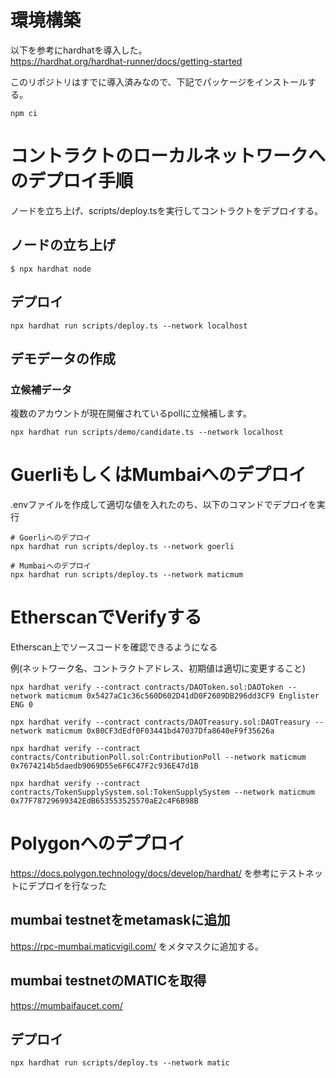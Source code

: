 # 環境構築
以下を参考にhardhatを導入した。  
https://hardhat.org/hardhat-runner/docs/getting-started

このリポジトリはすでに導入済みなので、下記でパッケージをインストールする。
```
npm ci
```

# コントラクトのローカルネットワークへのデプロイ手順
ノードを立ち上げ、scripts/deploy.tsを実行してコントラクトをデプロイする。

## ノードの立ち上げ

```
$ npx hardhat node
```

## デプロイ

```
npx hardhat run scripts/deploy.ts --network localhost
```

## デモデータの作成
### 立候補データ
複数のアカウントが現在開催されているpollに立候補します。

```
npx hardhat run scripts/demo/candidate.ts --network localhost
```

# GuerliもしくはMumbaiへのデプロイ
.envファイルを作成して適切な値を入れたのち、以下のコマンドでデプロイを実行

```
# Goerliへのデプロイ
npx hardhat run scripts/deploy.ts --network goerli 

# Mumbaiへのデプロイ
npx hardhat run scripts/deploy.ts --network maticmum
```
# EtherscanでVerifyする
Etherscan上でソースコードを確認できるようになる

例(ネットワーク名、コントラクトアドレス、初期値は適切に変更すること)
```
npx hardhat verify --contract contracts/DAOToken.sol:DAOToken --network maticmum 0x5427aC1c36c560D602D41dD0F2609DB296dd3CF9 Englister ENG 0

npx hardhat verify --contract contracts/DAOTreasury.sol:DAOTreasury --network maticmum 0x80CF3dEdf0F03441bd47037Dfa8640eF9f35626a 

npx hardhat verify --contract contracts/ContributionPoll.sol:ContributionPoll --network maticmum 0x7674214b5daedb9069D55e6F6C47F2c936E47d1B 

npx hardhat verify --contract contracts/TokenSupplySystem.sol:TokenSupplySystem --network maticmum 0x77F78729699342EdB653553525570aE2c4F6B98B 
```


# Polygonへのデプロイ
https://docs.polygon.technology/docs/develop/hardhat/
を参考にテストネットにデプロイを行なった

## mumbai testnetをmetamaskに追加
https://rpc-mumbai.maticvigil.com/
をメタマスクに追加する。

## mumbai testnetのMATICを取得
https://mumbaifaucet.com/

## デプロイ

```
npx hardhat run scripts/deploy.ts --network matic
```
